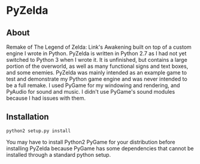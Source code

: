# PyZelda

## About
Remake of The Legend of Zelda: Link's Awakening built on top of a custom engine I wrote in Python. 
PyZelda is written in Python 2.7 as I had not yet switched to Python 3 when I wrote it. It is 
unfinished, but contains a large portion of the overworld, as well as many functional signs and text
boxes, and some enemies. PyZelda was mainly intended as an example game to test and demonstrate my
Python game engine and was never intended to be a full remake. I used PyGame for my windowing and 
rendering, and PyAudio for sound and music. I didn't use PyGame's sound modules because I had 
issues with them.

## Installation
```
python2 setup.py install
```
You may have to install Python2 PyGame for your distribution before installing PyZelda because
PyGame has some dependencies that cannot be installed through a standard python setup.
